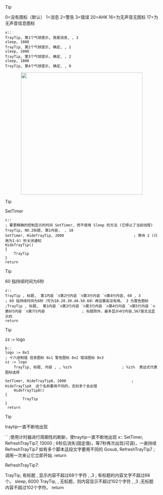 > [!TIP]
>0=没有图标（默认）
>1=消息
>2=警告
>3=错误
>20=AHK
>16=为无声音无图标
>17=为无声音信息图标

```
v::
TrayTip, 第1个气球提示, 我是消息, , 3
sleep, 1000
TrayTip, 第2个气球提示, 确定, , 1
sleep, 1000
TrayTip, 第3个气球提示, 确定, , 2
sleep, 1000
TrayTip, 第4个气球提示, 确定, , 0
```
<p align="center"><img src="https://cdn.jsdelivr.net/gh/zb9678/img@main/up1/01.13:19:18:25.png" style="width:400px;"></p>

> [!TIP]
>SetTimer

```
c::                                                                          ; 要更精确的控制显示的时间 SetTimer, 而不使用 Sleep 的方法 (它停止了当前线程)
TrayTip, NO.2标题, 第1内容,  , 18
SetTimer, HideTrayTip, 2000                                ; 等待 2 (只用为1-6) 秒关闭通知
HideTrayTip()
{
    TrayTip   
}
return
```

> [!TIP]
> 60 指持续时间为6秒

```
z::
TrayTip , 标题,  第1内容 `n第2行内容 `n第3行内容 `n第4行内容, 60 , 3               ; 60 指持续时间为6秒（可为10.20.30.40.50.60）再设置高没有用。 3 为警告图标  
;TrayTip , 标题,  第1内容 `n第2行内容 `n第3行内容 `n第4行内容 `n第5行内容 `n第6行内容 `n第7行内容                 ; 标题除外，最多显示4行内容,567是无法显示的
return
```

> [!TIP]
> zz := logo

```
b::
logo := 0x3                                                           ; 十六进制值 信息图标 0x1 警告图标 0x2 错误图标 0x3 
zz := logo
 	TrayTip, 标题, 内容 , , %zz%                       ; %zz%  表达式代表图标选择

SetTimer, HideTrayTip8, 2000                              ; HideTrayTip8  这个名称要用不同的，否则多个会出错
	HideTrayTip8() 
{
    	TrayTip 
}
 return
```

> [!TIP]
> traytip一直不断地出现

``
;使用计时器进行周期性的刷新，使traytip一直不断地出现
x::
SetTimer, RefreshTrayTip7, 13000                       ; 6秒后消失(固定值)，等7秒再次出现(可调)，一直持续   RefreshTrayTip7 如有多个脚本这段文字要用不同的
Gosub, RefreshTrayTip7                                       ; 调用一次来让它立即开始.
return

RefreshTrayTip7:    

TrayTip, 有标题 , 显示内容不超过68个字符 , ,3               ; 有标题的内容文字不超过68个。 
sleep, 6000
TrayTip,  , 无标题，则内容显示不超过102个字符 , ,3        ;无标题  内容不超过102个字符。
return
```

